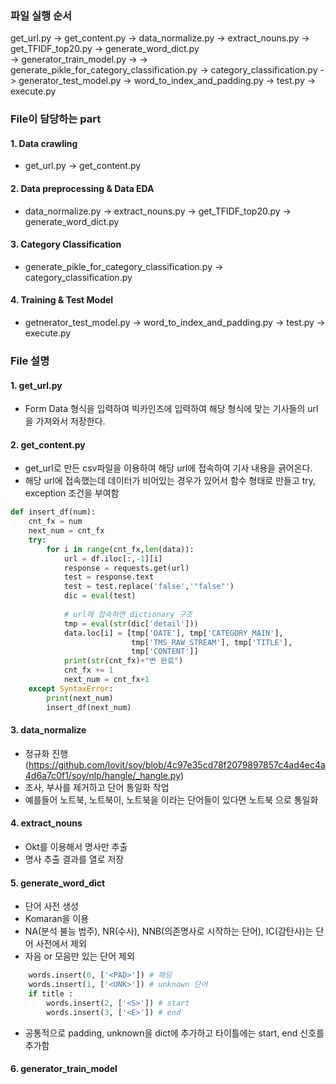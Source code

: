 ### 파일 실행 순서

get_url.py -> get_content.py -> data_normalize.py -> extract_nouns.py -> get_TFIDF_top20.py -> generate_word_dict.py  
-> generator_train_model.py ->
-> generate_pikle_for_category_classification.py -> category_classification.py -> generator_test_model.py -> word_to_index_and_padding.py -> test.py -> execute.py



### File이 담당하는 part

#### 1. Data crawling

- get_url.py  ->  get_content.py 



#### 2. Data preprocessing  &  Data EDA

- data_normalize.py  ->  extract_nouns.py  -> get_TFIDF_top20.py  ->  generate_word_dict.py



#### 3. Category Classification

- generate_pikle_for_category_classification.py  ->  category_classification.py



#### 4. Training & Test Model

- getnerator_test_model.py  ->   word_to_index_and_padding.py  -> test.py  -> execute.py





### File 설명

#### 1. get_url.py

- Form Data 형식을 입력하여 빅카인즈에 입력하여 해당 형식에 맞는 기사들의 url을 가져와서 저장한다.



#### 2. get_content.py

- get_url로 만든 csv파일을 이용하여 해당 url에 접속하여 기사 내용을 긁어온다.
- 해당 url에 접속했는데 데이터가 비어있는 경우가 있어서 함수 형태로 만들고 try, exception 조건을 부여함

``` python
def insert_df(num):
    cnt_fx = num
    next_num = cnt_fx
    try:
        for i in range(cnt_fx,len(data)):
            url = df.iloc[:,-1][i]
            response = requests.get(url)
            test = response.text
            test = test.replace('false','"false"')
            dic = eval(test)
            
            # url에 접속하면 dictionary 구조
            tmp = eval(str(dic['detail']))
            data.loc[i] = [tmp['DATE'], tmp['CATEGORY_MAIN'], 
                           tmp['TMS_RAW_STREAM'], tmp['TITLE'],
                           tmp['CONTENT']]
            print(str(cnt_fx)+"번 완료")
            cnt_fx += 1
            next_num = cnt_fx+1
    except SyntaxError:
        print(next_num)
        insert_df(next_num)
```



#### 3. data_normalize

- 정규화 진행 (https://github.com/lovit/soy/blob/4c97e35cd78f2079897857c4ad4ec4a4d6a7c0f1/soy/nlp/hangle/_hangle.py)
- 조사, 부사를 제거하고 단어 통일화 작업
- 예를들어 노트북, 노트북이, 노트북을 이라는 단어들이 있다면 노트북 으로 통일화



#### 4. extract_nouns

- Okt를 이용해서 명사만 추출
- 명사 추출 결과를 열로 저장



#### 5. **generate_word_dict**

- 단어 사전 생성
- Komaran을 이용
- NA(분석 불능 범주), NR(수사), NNB(의존명사로 시작하는 단어), IC(감탄사)는 단어 사전에서 제외
- 자음 or 모음만 있는 단어 제외

``` python
    words.insert(0, ['<PAD>']) # 패딩
    words.insert(1, ['<UNK>']) # unknown 단어
    if title :
        words.insert(2, ['<S>']) # start
        words.insert(3, ['<E>']) # end
```

- 공통적으로 padding, unknown을 dict에 추가하고 타이틀에는 start, end 신호를 추가함



#### 6. generator_train_model




